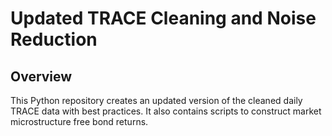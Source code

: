 # Updated TRACE Cleaning and Noise Reduction 

## Overview

This Python repository creates an updated version of the cleaned daily TRACE data with best practices. It also contains scripts to construct market microstructure free bond returns.
